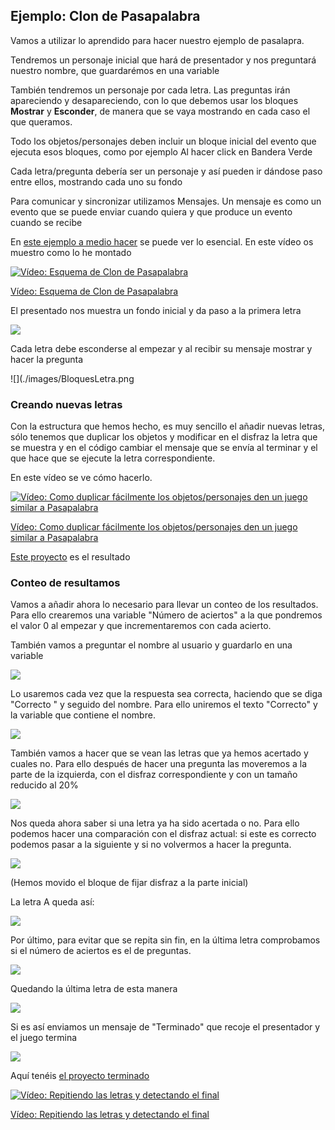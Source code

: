 ## Ejemplo: Clon de Pasapalabra

Vamos a utilizar lo aprendido para hacer nuestro ejemplo de pasalapra.

Tendremos un personaje inicial que hará de presentador y nos preguntará nuestro nombre, que guardarémos en una variable

También tendremos un personaje por cada letra.
Las preguntas irán apareciendo y desapareciendo, con lo que debemos usar los bloques **Mostrar** y **Esconder**, de manera que se vaya mostrando en cada caso el que queramos.

Todo los objetos/personajes deben incluir un bloque inicial del evento que ejecuta esos bloques, como por ejemplo Al hacer click en Bandera Verde

Cada letra/pregunta debería ser un personaje y así pueden ir dándose paso entre ellos, mostrando cada uno su fondo

Para comunicar y sincronizar utilizamos Mensajes. Un mensaje es como un evento que se puede enviar cuando quiera y que produce un evento cuando se recibe

En [este ejemplo a medio hacer](https://scratch.mit.edu/projects/488459060) se puede ver lo esencial. En este vídeo os muestro como lo he montado

[![Vídeo: Esquema de Clon de Pasapalabra](https://img.youtube.com/vi/pAf9RnJDVaY/0.jpg)](https://youtu.be/pAf9RnJDVaY)


[Vídeo: Esquema de Clon de Pasapalabra](https://youtu.be/pAf9RnJDVaY)

El presentado nos muestra un fondo inicial y da paso a la primera letra

![](./images/BloquesPresentador.png)

Cada letra debe esconderse al empezar y al recibir su mensaje mostrar y hacer la pregunta

![](./images/BloquesLetra.png

### Creando nuevas letras

Con la estructura que hemos hecho, es muy sencillo el añadir nuevas letras, sólo tenemos que duplicar los objetos y modificar en el disfraz la letra que se muestra y en el código cambiar el mensaje que se envía al terminar y el que hace que se ejecute la letra correspondiente.

En este vídeo se ve cómo hacerlo.

[![Vídeo: Como duplicar fácilmente los objetos/personajes den un juego similar a Pasapalabra](https://img.youtube.com/vi/Bx2B7oI_uSM/0.jpg)](https://youtu.be/Bx2B7oI_uSM)

[Vídeo: Como duplicar fácilmente los objetos/personajes den un juego similar a Pasapalabra](https://youtu.be/Bx2B7oI_uSM)

[Este proyecto](https://scratch.mit.edu/projects/488489208/) es el resultado

### Conteo de resultamos

Vamos a añadir ahora lo necesario para llevar un conteo de los resultados. Para ello crearemos una variable "Número de aciertos" a la que pondremos el valor 0 al empezar y que incrementaremos con cada acierto.

También vamos a preguntar el nombre al usuario y guardarlo en una variable

![](./images/InicioPasapalabraIII.png)

Lo usaremos cada vez que la respuesta sea correcta, haciendo que se diga "Correcto " y seguido del nombre. Para ello uniremos el texto "Correcto" y la variable que contiene el nombre.

![](./images/RespuestaCorrecta.png)

También vamos a hacer que se vean las letras que ya hemos acertado y cuales no. Para ello después de hacer una pregunta las moveremos a la parte de la izquierda, con el disfraz correspondiente y con un tamaño reducido al 20%

![](./images/MoverLetraReducidaIzda.png)

Nos queda ahora saber si una letra ya ha sido acertada o no. Para ello podemos hacer una comparación con el disfraz actual: si este es correcto podemos pasar a la siguiente y si no volvermos a hacer la pregunta.

![](./images/PreguntaYaHecha.png)

(Hemos movido el bloque de fijar disfraz a la parte inicial)

La letra A queda así:

![](./images/LetraA.png)

Por último, para evitar que se repita sin fin, en la última letra comprobamos si el número de aciertos es el de preguntas.

![](./images/ComprobacionNumeroAciertos.png)

Quedando la última letra de esta manera

![](./images/LetraFinal.png)

Si es así enviamos un mensaje de "Terminado" que recoje el presentador y el juego termina

![](./images/Terminado.png)

Aquí tenéis [el proyecto terminado](https://scratch.mit.edu/projects/488480158)

[![Vídeo: Repitiendo las letras y detectando el final](https://img.youtube.com/vi/xgpYCzmt9qc/0.jpg)](https://youtu.be/xgpYCzmt9qc)

[Vídeo: Repitiendo las letras y detectando el final](https://youtu.be/xgpYCzmt9qc)
